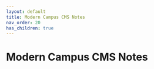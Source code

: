 ```yaml
---
layout: default
title: Modern Campus CMS Notes
nav_order: 20
has_children: true
---
```


# Modern Campus CMS Notes
